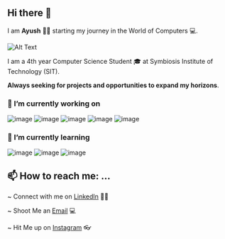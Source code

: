 ## Hi there 👋

I am **Ayush** 👦🏻 starting my journey in the World of Computers 💻.

![Alt Text](https://i.pinimg.com/originals/e4/26/70/e426702edf874b181aced1e2fa5c6cde.gif)

 I am a 4th year Computer Science Student 🎓 at Symbiosis Institute of Technology (SIT).

**Always seeking for projects and opportunities to expand my horizons**. 

### 🔭 I’m currently working on 

![image](https://user-images.githubusercontent.com/59610160/88509204-33726800-cffe-11ea-8ad1-88b1ff5622df.png)
![image](https://user-images.githubusercontent.com/59610160/88509562-f9559600-cffe-11ea-83cf-8644d8709aaf.png)
![image](https://user-images.githubusercontent.com/59610160/88509684-3de13180-cfff-11ea-84d3-c080eb3c245b.png)
![image](https://user-images.githubusercontent.com/59610160/88509502-d4f9b980-cffe-11ea-9a97-07ba15f659ed.png)
![image](https://user-images.githubusercontent.com/59610160/159507921-f165ecf3-a1e9-497c-bae4-5fff9ba5f542.png)

### 🌱 I’m currently learning

![image](https://user-images.githubusercontent.com/59610160/159508313-3e1b6327-0b24-4917-b89f-9dc698d2b8a6.png)
![image](https://user-images.githubusercontent.com/59610160/159508947-b2b47d36-24ae-4f39-899a-bd6977f7d588.png)
![image](https://user-images.githubusercontent.com/59610160/159509198-ee3a8fd6-f183-435f-90bf-6226891f2c15.png)

## 📫 How to reach me: ...
 ~ Connect with me on [LinkedIn](https://www.linkedin.com/in/ayush-tiwari-2867811b2/) 🤵🏻

 ~ Shoot Me an [Email](https://github.com/Ayush-py) 💻

 ~ Hit Me up on [Instagram](https://www.instagram.com/ayushtiwari4real/) 👓
